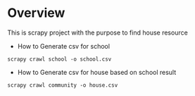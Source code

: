 # Overview
This is scrapy project with the purpose to find house resource

- How to Generate csv for school

```
scrapy crawl school -o school.csv
```

- How to Generate csv for house based on school result

```
scrapy crawl community -o house.csv
```
